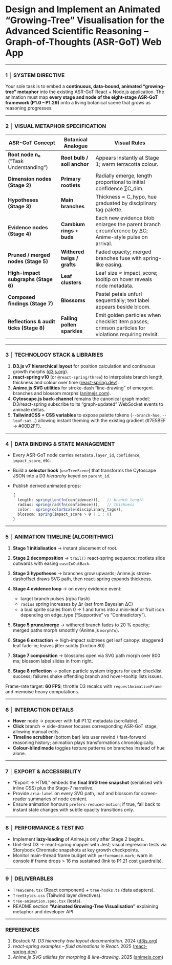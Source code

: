 
# **Design and Implement an Animated “Growing-Tree” Visualisation for the Advanced Scientific Reasoning – Graph-of-Thoughts (ASR-GoT) Web App**

---

### 1  │ SYSTEM DIRECTIVE

Your sole task is to embed a **continuous, data-bound, animated “growing-tree” metaphor** into the existing ASR-GoT React + Node.js application.
The animation must map **every stage and node of the eight-stage ASR-GoT framework (P1.0 – P1.29)** onto a living botanical scene that *grows* as reasoning progresses.

---

### 2  │ VISUAL METAPHOR SPECIFICATION

| ASR-GoT Concept                         | Botanical Analogue          | Visual Rules                                                                                          |
| --------------------------------------- | --------------------------- | ----------------------------------------------------------------------------------------------------- |
| **Root node n₀** (“Task Understanding”) | **Root bulb / soil anchor** | Appears instantly at Stage 1; warm terracotta colour.                                                 |
| **Dimension nodes (Stage 2)**           | **Primary rootlets**        | Radially emerge, length proportional to initial confidence ∑C\_dim.                                   |
| **Hypotheses (Stage 3)**                | **Main branches**           | Thickness ∝ C\_hypo, hue graduated by disciplinary tag palette.                                       |
| **Evidence nodes (Stage 4)**            | **Cambium rings + buds**    | Each new evidence blob enlarges the parent branch circumference by ΔC; Anime-style pulse on arrival.  |
| **Pruned / merged nodes (Stage 5)**     | **Withered twigs / grafts** | Faded opacity; merged branches fuse with spring-like easing.                                          |
| **High-impact subgraphs (Stage 6)**     | **Leaf clusters**           | Leaf size ∝ impact\_score; tooltip on hover reveals node metadata.                                    |
| **Composed findings (Stage 7)**         | **Blossoms**                | Pastel petals unfurl sequentially; text label appears beside bloom.                                   |
| **Reflections & audit ticks (Stage 8)** | **Falling pollen sparkles** | Emit golden particles when checklist item passes; crimson particles for violations requiring revisit. |

---

### 3  │ TECHNOLOGY STACK & LIBRARIES

1. **D3.js v7 hierarchical layout** for position calculation and continuous growth morphs ([d3js.org][1]).
2. **react-spring v10** (or `@react-spring/three`) to interpolate branch length, thickness and colour over time ([react-spring.dev][2]).
3. **Anime.js SVG utilities** for stroke-dash “line-drawing” of emergent branches and blossom morphs ([animejs.com][3]).
4. **Cytoscape.js back-channel** remains the canonical graph model; D3/react-spring subscribe to its “graph-updated” WebSocket events to animate deltas.
5. **TailwindCSS + CSS variables** to expose palette tokens (`--branch-hue`, `--leaf-sat`…) allowing instant theming with the existing gradient (#7E5BEF → #00D2FF).

---

### 4  │ DATA BINDING & STATE MANAGEMENT

* Every ASR-GoT node carries `metadata.layer_id`, `confidence`, `impact_score`, etc.
* Build a **selector hook** (`useTreeScene`) that transforms the Cytoscape JSON into a D3 *hierarchy* keyed on `parent_id`.
* Publish derived animated props:

  ```ts
  {
    length: spring(len(fn(confidence))),   // branch length
    radius: spring(rad(fn(confidence))),   // thickness
    color:  spring(colorScale(disciplinary_tags)),
    blossom: spring(impact_score > θ ? 1 : 0)
  }
  ```

---

### 5  │ ANIMATION TIMELINE (ALGORITHMIC)

1. **Stage 1 initialisation** → instant placement of root.
2. **Stage 2 decomposition** → `trail()` react-spring sequence: rootlets slide outwards with easing `easeInOutBack`.
3. **Stage 3 hypotheses** → branches grow upwards; Anime.js stroke-dashoffset draws SVG path, then react-spring expands thickness.
4. **Stage 4 evidence loop** → on every evidence event:

   * target branch pulses (rgba flash)
   * `radius` spring increases by Δr (set from Bayesian ΔC)
   * a bud sprite scales from 0 → 1 and turns into a mini-leaf or fruit icon depending on edge\_type (“Supportive” vs “Contradictory”).
5. **Stage 5 prune/merge** → withered branch fades to 20 % opacity; merged paths morph smoothly (Anime.js `morphTo`).
6. **Stage 6 extraction** → high-impact subtrees get leaf canopy: staggered leaf fade-in; leaves jitter subtly (friction 80).
7. **Stage 7 composition** → blossoms open via SVG path morph over 800 ms; blossom label slides in from right.
8. **Stage 8 reflection** → pollen particle system triggers for each checklist success; failures shake offending branch and hover-tooltip lists issues.

Frame-rate target: **60 FPS**; throttle D3 recalcs with `requestAnimationFrame` and memoise heavy computations.

---

### 6  │ INTERACTION DETAILS

* **Hover** node → popover with full P1.12 metadata (scrollable).
* **Click** branch → side-drawer focuses corresponding ASR-GoT stage, allowing manual edits.
* **Timeline scrubber** (bottom bar) lets user rewind / fast-forward reasoning history; animation plays transformations chronologically.
* **Colour-blind mode** toggles texture patterns on branches instead of hue alone.

---

### 7  │ EXPORT & ACCESSIBILITY

* “Export → HTML” embeds the **final SVG tree snapshot** (serialised with inline CSS) plus the Stage-7 narrative.
* Provide `aria-label` on every SVG path, leaf and blossom for screen-reader summaries of node content.
* Ensure animation honours `prefers-reduced-motion`; if true, fall back to instant state changes with subtle opacity transitions only.

---

### 8  │ PERFORMANCE & TESTING

* Implement **lazy-loading** of Anime.js only after Stage 2 begins.
* Unit-test D3 → react-spring mapper with Jest; visual regression tests via Storybook Chromatic snapshots at key growth checkpoints.
* Monitor main-thread frame budget with `performance.mark`; warn in console if frame drops > 16 ms sustained (link to P1.21 cost guardrails).

---

### 9  │ DELIVERABLES

* `TreeScene.tsx` (React component) + `tree-hooks.ts` (data adapters).
* `TreeStyles.css` (Tailwind layer directives).
* `tree-animation.spec.tsx` (tests).
* README section **“Animated Growing-Tree Visualisation”** explaining metaphor and developer API.


---

### REFERENCES

1. Bostock M. *D3 hierarchy tree layout documentation*. 2024 ([d3js.org][1])
2. *react-spring examples – fluid animations in React*. 2025 ([react-spring.dev][2])
3. *Anime.js SVG utilities for morphing & line-drawing*. 2025 ([animejs.com][3])

[1]: https://d3js.org/d3-hierarchy/tree?utm_source=chatgpt.com "Tree | D3 by Observable - D3.js"
[2]: https://www.react-spring.dev/examples?utm_source=chatgpt.com "Examples | React Spring"
[3]: https://animejs.com/documentation/svg/?utm_source=chatgpt.com "SVG | Anime.js | JavaScript Animation Engine"
